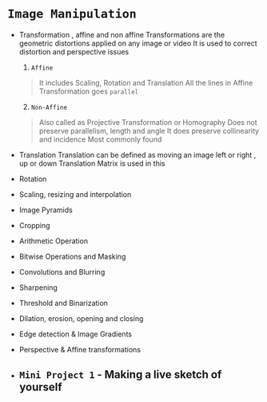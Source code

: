 # `Image Manipulation`

- Transformation , affine and non affine 
Transformations are the geometric distortions applied on any image or video
It is used to correct distortion and perspective issues
  1. `Affine`
    > It includes Scaling, Rotation and Translation
    > All the lines in Affine Transformation goes `parallel`
    
    
  2. `Non-Affine`
    > Also called as Projective Transformation or Homography
    > Does not preserve parallelism, length and angle
    > It does preserve collinearity and incidence
    > Most commonly found
    
- Translation
Translation can be defined as moving an image left or right , up or down
Translation Matrix is used in this 

- Rotation


- Scaling, resizing and interpolation


- Image Pyramids


- Cropping 


- Arithmetic Operation


- Bitwise Operations and Masking


- Convolutions and Blurring 


- Sharpening 


- Threshold and Binarization


- Dilation, erosion, opening and closing 


- Edge detection & Image Gradients


- Perspective & Affine transformations


- ## `Mini Project 1` - Making a live sketch of yourself
